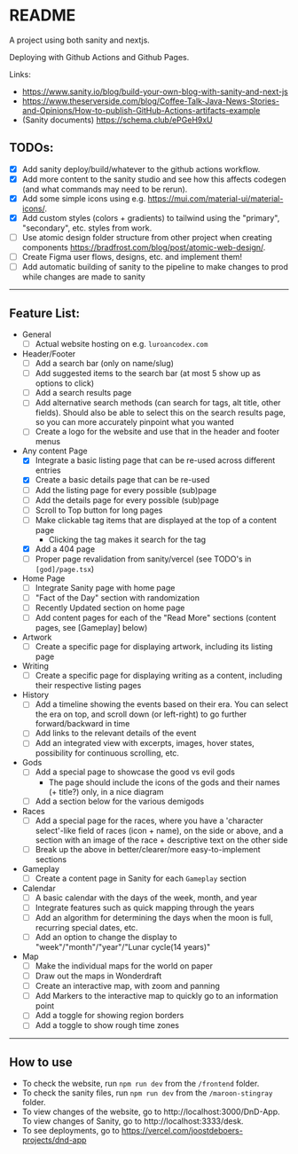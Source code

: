 # README

A project using both sanity and nextjs.

Deploying with Github Actions and Github Pages.

Links:
- https://www.sanity.io/blog/build-your-own-blog-with-sanity-and-next-js
- https://www.theserverside.com/blog/Coffee-Talk-Java-News-Stories-and-Opinions/How-to-publish-GitHub-Actions-artifacts-example
- (Sanity documents) https://schema.club/ePGeH9xU

## TODOs:

- [x] Add sanity deploy/build/whatever to the github actions workflow.
- [x] Add more content to the sanity studio and see how this affects codegen (and what commands may need to be rerun).
- [x] Add some simple icons using e.g. https://mui.com/material-ui/material-icons/.
- [x] Add custom styles (colors + gradients) to tailwind using the "primary", "secondary", etc. styles from work.
- [ ] Use atomic design folder structure from other project when creating components https://bradfrost.com/blog/post/atomic-web-design/.
- [ ] Create Figma user flows, designs, etc. and implement them!
- [ ] Add automatic building of sanity to the pipeline to make changes to prod while changes are made to sanity

---

## Feature List:
- General
  - [ ] Actual website hosting on e.g. `luroancodex.com`
- Header/Footer
  - [ ] Add a search bar (only on name/slug)
  - [ ] Add suggested items to the search bar (at most 5 show up as options to click)
  - [ ] Add a search results page
  - [ ] Add alternative search methods (can search for tags, alt title, other fields). Should also be able to select this on the search results page, so you can more accurately pinpoint what you wanted
  - [ ] Create a logo for the website and use that in the header and footer menus
- Any content Page
    - [x] Integrate a basic listing page that can be re-used across different entries
    - [x] Create a basic details page that can be re-used
    - [ ] Add the listing page for every possible (sub)page
    - [ ] Add the details page for every possible (sub)page
    - [ ] Scroll to Top button for long pages
    - [ ] Make clickable tag items that are displayed at the top of a content page
      - Clicking the tag makes it search for the tag
    - [x] Add a 404 page
    - [ ] Proper page revalidation from sanity/vercel (see TODO's in `[god]/page.tsx`)
- Home Page
  - [ ] Integrate Sanity page with home page
  - [ ] "Fact of the Day" section with randomization
  - [ ] Recently Updated section on home page
  - [ ] Add content pages for each of the "Read More" sections (content pages, see [Gameplay] below)
- Artwork
  - [ ] Create a specific page for displaying artwork, including its listing page
- Writing
  - [ ] Create a specific page for displaying writing as a content, including their respective listing pages
- History
  - [ ] Add a timeline showing the events based on their era. You can select the era on top, and scroll down (or left-right) to go further forward/backward in time
  - [ ] Add links to the relevant details of the event
  - [ ] Add an integrated view with excerpts, images, hover states, possibility for continuous scrolling, etc.
- Gods
  - [ ] Add a special page to showcase the good vs evil gods
    - The page should include the icons of the gods and their names (+ title?) only, in a nice diagram
  - [ ] Add a section below for the various demigods
- Races
  - [ ] Add a special page for the races, where you have a 'character select'-like field of races (icon + name), on the side or above, and a section with an image of the race + descriptive text on the other side
  - [ ] Break up the above in better/clearer/more easy-to-implement sections
- Gameplay
  - [ ] Create a content page in Sanity for each `Gameplay` section
- Calendar
  - [ ] A basic calendar with the days of the week, month, and year
  - [ ] Integrate features such as quick mapping through the years
  - [ ] Add an algorithm for determining the days when the moon is full, recurring special dates, etc.
  - [ ] Add an option to change the display to "week"/"month"/"year"/"Lunar cycle(14 years)"
- Map
  - [ ] Make the individual maps for the world on paper
  - [ ] Draw out the maps in Wonderdraft
  - [ ] Create an interactive map, with zoom and panning
  - [ ] Add Markers to the interactive map to quickly go to an information point
  - [ ] Add a toggle for showing region borders
  - [ ] Add a toggle to show rough time zones

---

## How to use
- To check the website, run `npm run dev` from the `/frontend` folder.
- To check the sanity files, run `npm run dev` from the `/maroon-stingray` folder.
- To view changes of the website, go to http://localhost:3000/DnD-App. To view changes of Sanity, go to http://localhost:3333/desk.
- To see deployments, go to https://vercel.com/joostdeboers-projects/dnd-app
